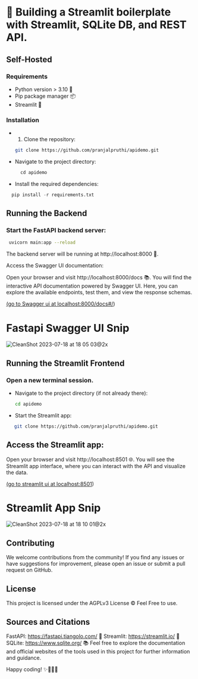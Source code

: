 
# 🚀 Building a Streamlit boilerplate with Streamlit, SQLite DB, and REST API.


## Self-Hosted

### Requirements

- Python version > 3.10 🐍
- Pip package manager 📦
- Streamlit 🌟

### Installation

- 1. Clone the repository:

   ```bash
   git clone https://github.com/pranjalpruthi/apidemo.git
  ```


- Navigate to the project directory:

  ```python
    cd apidemo
  ```
- Install the required dependencies:

```python
  pip install -r requirements.txt
  ```
## Running the Backend
### Start the FastAPI backend server:

  ```bash
   uvicorn main:app --reload
  ```

The backend server will be running at http://localhost:8000 🚀.

Access the Swagger UI documentation:

Open your browser and visit http://localhost:8000/docs 📚. You will find the interactive API documentation powered by Swagger UI. Here, you can explore the available endpoints, test them, and view the response schemas.

[(go to Swagger ui at localhost:8000/docs#/](http://localhost:8000/docs#/))

# Fastapi Swagger UI Snip
![CleanShot 2023-07-18 at 18 05 03@2x](https://github.com/pranjalpruthi/apidemo/assets/47497714/f5f9d329-b486-44e3-985d-146b87cf25b5)


## Running the Streamlit Frontend
### Open a new terminal session.

- Navigate to the project directory (if not already there):

  ```bash
  cd apidemo
  ```

- Start the Streamlit app:


```bash
   git clone https://github.com/pranjalpruthi/apidemo.git
  ```

## Access the Streamlit app:

Open your browser and visit http://localhost:8501 🌐. You will see the Streamlit app interface, where you can interact with the API and visualize the data.

[(go to streamlit ui at localhost:8501](http://localhost:8501))


# Streamlit App Snip
![CleanShot 2023-07-18 at 18 10 01@2x](https://github.com/pranjalpruthi/apidemo/assets/47497714/25ed66d4-2908-4868-a522-e8d20440c19c)


## Contributing
We welcome contributions from the community! If you find any issues or have suggestions for improvement, please open an issue or submit a pull request on GitHub.

## License
This project is licensed under the AGPLv3 License ©️ Feel Free to use.

## Sources and Citations
FastAPI: https://fastapi.tiangolo.com/ 🚀
Streamlit: https://streamlit.io/ 🌟
SQLite: https://www.sqlite.org/ 📚
Feel free to explore the documentation and official websites of the tools used in this project for further information and guidance.

Happy coding! ✨🎉👩‍💻

